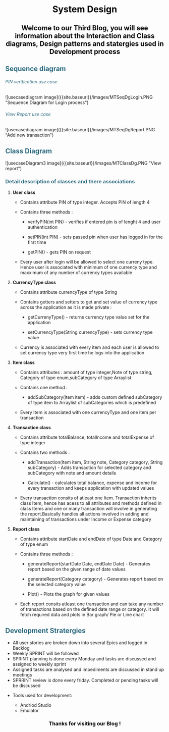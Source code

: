 <div>
<h1 style="color: #000000; text-align:center;">System Design</h1>
<h2 style="color: #000000; text-align:center;">Welcome to our Third Blog, you will see information about the Interaction and Class diagrams, Design patterns and statergies used in Development process</h2>
</div>

<div>
<h2 style="color: #2e6c80;">Sequence diagram </h2>
<h6 style="color: #2e6c80;">PIN verification use case</h6>
<span align="center">
![usecasediagram image]({{site.baseurl}}/images/MTSeqDgLogin.PNG "Sequence Diagram for Login process")
</span>

<h6 style="color: #2e6c80;">View Report use case</h6>
<span align="center">
![usecasediagram image]({{site.baseurl}}/images/MTSeqDgReport.PNG "Add new transaction")
</span>
</div>

<div>
<h2 style="color: #2e6c80;">Class Diagram </h2>
<span align="center">
![usecaseDiagram3 image]({{site.baseurl}}/images/MTClassDg.PNG "View report")
</span>

<h3 style="color: #2e6c80;">Detail description of classes and there associations</h3>
<ol>

  <li><p><b>User class</b></p>
     <ul>
         <li><p>Contains attribute PIN of type integer. Accepts PIN of length 4<p></li>
         <li>Contains three methods :
              <ul>
                  <li><p>verifyPIN(int PIN) - verifies if entered pin is of lenght 4 and user authentication</p></li>
                  <li><p>setPIN(int PIN) - sets passed pin when user has logged in for the first time</p></li>
                   <li><p>getPIN() - gets PIN on request</p></li>
              </ul>
          </li>
          <li>
        <p>Every user after login will be allowed to select one curreny type. Hence user is associated with minimum of one currency type          and maxximum of any number of currency types available  
        </p>
          </li> 
       </ul> 
    </li>


<li><p><b>CurrencyType class</b></p>
     <ul>
         <li><p>Contains attribute currencyType of type String<p></li>
         <li>Contains getters and setters to get and set value of currency type across the application as it is made private :
              <ul>
                  <li><p>getCurrenyType() - returns currency type value set for the application</p></li>
                  <li><p>setCurrencyType(String currencyType) - sets currency type value</p></li>
              </ul>
          </li>
          <li>
        <p>Currency is associated with every item and each user is allowed to set currency type very first time he logs into the                  application</p>
          </li> 
       </ul> 
    </li>


<li><p><b>Item class</b></p>
     <ul>
         <li><p>Contains attributes : amount of type integer,Note of type string, Category of type enum,subCategory of type                          Arraylist<p></li>
         <li>Contains one method :
              <ul>
                  <li><p>addSubCategory(Item item) - adds custom defined subCategory of type item to Arraylist of subCategories which is predefined </p></li>
              </ul>
          </li>
          <li>
        <p>Every Item is associated with one currencyType and one item per transaction</p>
          </li> 
       </ul> 
    </li>

<li><p><b>Transaction class</b></p>
     <ul>
         <li><p>Contains attribute totalBalance, totalIncome and totalExpense of type integer<p></li>
         <li>Contains two methods :
              <ul>
                  <li><p>addTransaction(Item item, String note, Category category, String subCategory) - Adds transaction for selected category and subCategory with note and amount details</p></li>
                  <li><p>Calculate() - calculates total balance, expense and income for every transaction and keeps application with updated values</p></li>
              </ul>
          </li>
          <li>
        <p>Every transaction consits of atleast one Item. Transaction inherits class Item, hence has acess to all attributes and methods defined in class Items and one or many transaction will involve in generating the report.Basically handles all actions involved in adding and maintaining of transactions under Income or Expense category</p>
          </li> 
       </ul> 
    </li>


<li>
     <p> <b>Report class</b></p>
     <ul>
     <li><p>Contains attribute startDate and endDate of type Date and Category of type enum</p></li>
     <li>Contains three methods :
          <ul>
               <li><p>generateReport(startDate Date, endDate Date) - Generates report based on the given range of date values</p></li>
                <li><p>generateReport(Category category) - Generates report based on the selected category value</p></li>
                <li><p>Plot() - Plots the graph for given values</p></li>
          </ul>
      </li>
      <li><p>Each report consits atleast one transaction and can take any number of transactions based on the defined date range or                   category. It will fetch required data and plots in Bar graph/ Pie or Line chart</p>
      </li>
  </ul>
 </li>
</ol>

<h2 style="color: #2e6c80;">Development Stratergies </h2>
<ul>
  <li>All user stories are broken down into several Epics and logged in Backlog</li>
  <li>Weekly SPRINT will be followed</li>
  <li>SPRINT planning is done every Monday and tasks are discussed and assigned to weekly sprint</li>
  <li>Assigned tasks are analysed and impediments are discussed in stand up meetings</li>
  <li>SPRRINT review is done every friday. Completed or pending tasks will be discussed</li>
  <li>
      <p>Tools used for development:</p>
      <ul>
          <li>Andriod Studio </li>
          <li>Emulator </li>
      </ul>
  </li>
</ul>
</div>
<h3 style="color: #000000; text-align:center;">Thanks for visiting our Blog !</h3>
